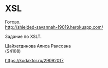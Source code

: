 # XSL
  
Готово.    
http://shielded-savannah-19019.herokuapp.com/  
      
Задание по XSLT.  
   
Шайхетдинова Алиса Раисовна  
(S4108)  
    
https://kodaktor.ru/29092017
